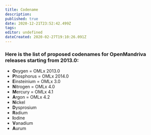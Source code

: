 ```yaml
---
title: Codename
description: 
published: true
date: 2020-12-21T23:52:42.499Z
tags: 
editor: undefined
dateCreated: 2020-02-27T19:10:26.091Z
---
```


### Here is the list of proposed codenames for OpenMandriva releases starting from 2013.0:

- **O**xygen = OMLx 2013.0
- **P**hosphorus = OMLx 2014.0
- **E**insteinium = OMLx 3.0
- **N**itrogen = OMLx 4.0
- **M**ercury = OMLx 4.1
- **A**rgon = OMLx 4.2
- **N**ickel
- **D**ysprosium
- **R**adium
- **I**odine
- **V**anadium
- **A**urum